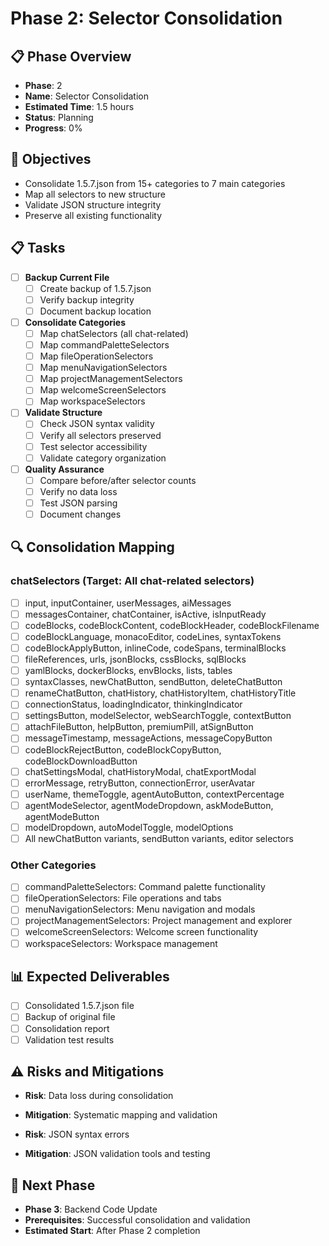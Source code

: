 # Phase 2: Selector Consolidation

## 📋 Phase Overview
- **Phase**: 2
- **Name**: Selector Consolidation
- **Estimated Time**: 1.5 hours
- **Status**: Planning
- **Progress**: 0%

## 🎯 Objectives
- Consolidate 1.5.7.json from 15+ categories to 7 main categories
- Map all selectors to new structure
- Validate JSON structure integrity
- Preserve all existing functionality

## 📋 Tasks
- [ ] **Backup Current File**
  - [ ] Create backup of 1.5.7.json
  - [ ] Verify backup integrity
  - [ ] Document backup location

- [ ] **Consolidate Categories**
  - [ ] Map chatSelectors (all chat-related)
  - [ ] Map commandPaletteSelectors
  - [ ] Map fileOperationSelectors
  - [ ] Map menuNavigationSelectors
  - [ ] Map projectManagementSelectors
  - [ ] Map welcomeScreenSelectors
  - [ ] Map workspaceSelectors

- [ ] **Validate Structure**
  - [ ] Check JSON syntax validity
  - [ ] Verify all selectors preserved
  - [ ] Test selector accessibility
  - [ ] Validate category organization

- [ ] **Quality Assurance**
  - [ ] Compare before/after selector counts
  - [ ] Verify no data loss
  - [ ] Test JSON parsing
  - [ ] Document changes

## 🔍 Consolidation Mapping
### chatSelectors (Target: All chat-related selectors)
- [ ] input, inputContainer, userMessages, aiMessages
- [ ] messagesContainer, chatContainer, isActive, isInputReady
- [ ] codeBlocks, codeBlockContent, codeBlockHeader, codeBlockFilename
- [ ] codeBlockLanguage, monacoEditor, codeLines, syntaxTokens
- [ ] codeBlockApplyButton, inlineCode, codeSpans, terminalBlocks
- [ ] fileReferences, urls, jsonBlocks, cssBlocks, sqlBlocks
- [ ] yamlBlocks, dockerBlocks, envBlocks, lists, tables
- [ ] syntaxClasses, newChatButton, sendButton, deleteChatButton
- [ ] renameChatButton, chatHistory, chatHistoryItem, chatHistoryTitle
- [ ] connectionStatus, loadingIndicator, thinkingIndicator
- [ ] settingsButton, modelSelector, webSearchToggle, contextButton
- [ ] attachFileButton, helpButton, premiumPill, atSignButton
- [ ] messageTimestamp, messageActions, messageCopyButton
- [ ] codeBlockRejectButton, codeBlockCopyButton, codeBlockDownloadButton
- [ ] chatSettingsModal, chatHistoryModal, chatExportModal
- [ ] errorMessage, retryButton, connectionError, userAvatar
- [ ] userName, themeToggle, agentAutoButton, contextPercentage
- [ ] agentModeSelector, agentModeDropdown, askModeButton, agentModeButton
- [ ] modelDropdown, autoModelToggle, modelOptions
- [ ] All newChatButton variants, sendButton variants, editor selectors

### Other Categories
- [ ] commandPaletteSelectors: Command palette functionality
- [ ] fileOperationSelectors: File operations and tabs
- [ ] menuNavigationSelectors: Menu navigation and modals
- [ ] projectManagementSelectors: Project management and explorer
- [ ] welcomeScreenSelectors: Welcome screen functionality
- [ ] workspaceSelectors: Workspace management

## 📊 Expected Deliverables
- [ ] Consolidated 1.5.7.json file
- [ ] Backup of original file
- [ ] Consolidation report
- [ ] Validation test results

## ⚠️ Risks and Mitigations
- **Risk**: Data loss during consolidation
- **Mitigation**: Systematic mapping and validation

- **Risk**: JSON syntax errors
- **Mitigation**: JSON validation tools and testing

## 🚀 Next Phase
- **Phase 3**: Backend Code Update
- **Prerequisites**: Successful consolidation and validation
- **Estimated Start**: After Phase 2 completion
